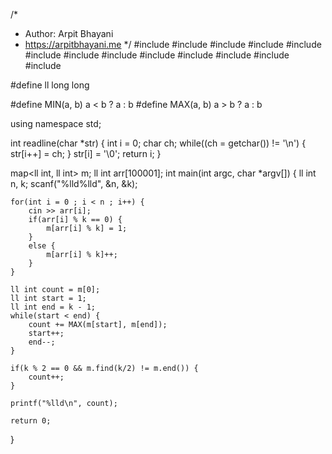 /*
 *  Author: Arpit Bhayani
 *  https://arpitbhayani.me
 */
#include <cmath>
#include <cstdio>
#include <cstdlib>
#include <climits>
#include <deque>
#include <iostream>
#include <list>
#include <limits>
#include <map>
#include <queue>
#include <set>
#include <stack>
#include <vector>

#define ll long long

#define MIN(a, b) a < b ? a : b
#define MAX(a, b) a > b ? a : b

using namespace std;

int readline(char *str) {
    int i = 0;
    char ch;
    while((ch = getchar()) != '\n') {
        str[i++] = ch;
    }
    str[i] = '\0';
    return i;
}

map<ll int, ll int> m;
ll int arr[100001];
int main(int argc, char *argv[]) {
    ll int n, k;
    scanf("%lld%lld", &n, &k);

    for(int i = 0 ; i < n ; i++) {
        cin >> arr[i];
        if(arr[i] % k == 0) {
            m[arr[i] % k] = 1;
        }
        else {
            m[arr[i] % k]++;
        }
    }

    ll int count = m[0];
    ll int start = 1;
    ll int end = k - 1;
    while(start < end) {
        count += MAX(m[start], m[end]);
        start++;
        end--;
    }

    if(k % 2 == 0 && m.find(k/2) != m.end()) {
        count++;
    }

    printf("%lld\n", count);

    return 0;
}
